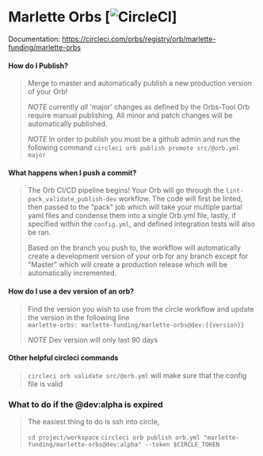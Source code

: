 # Marlette Orbs [![CircleCI](https://circleci.com/gh/MarletteFunding/marlette-orbs.svg?style=svg&circle-token=e8283ebbe6141bc6b4b8df20c0b4c0f39427e542)] 

Documentation: https://circleci.com/orbs/registry/orb/marlette-funding/marlette-orbs

#### How do I Publish?
> Merge to master and automatically publish a new production version of your Orb!
>
> *NOTE* currently _all_ 'major' changes as defined by the Orbs-Tool Orb require manual publishing. All minor and patch changes will be automatically published.
>
>*NOTE*  In order to publish you must be a github admin and run the following command 
>`circleci orb publish promote src/@orb.yml major`

#### What happens when I push a commit?

>The Orb CI/CD pipeline begins! Your Orb will go through the `lint-pack_validate_publish-dev` workflow. The code will first be linted, then passed to the "pack" job which will take your multiple partial yaml files and condense them into a single Orb.yml file, lastly, if specified within the `config.yml`, and defined integration tests will also be ran.
>
>Based on the branch you push to, the workflow will automatically create a development version of your orb for any branch except for "Master" which will create a production release which will be automatically incremented.

#### How do I use a dev version of an orb?
>Find the version you wish to use from the circle workflow and update the version in the following line  
>`marlette-orbs: marlette-funding/marlette-orbs@dev:{{version}}`
>
>*NOTE*  Dev version will only last 90 days

#### Other helpful circleci commands
> `circleci orb validate src/@orb.yml` will make sure that the config file is valid

### What to do if the @dev:alpha is expired
> The easiest thing to do is ssh into circle,
>
>`cd project/workspace`
>`circleci orb publish orb.yml "marlette-funding/marlette-orbs@dev:alpha" --token $CIRCLE_TOKEN `
